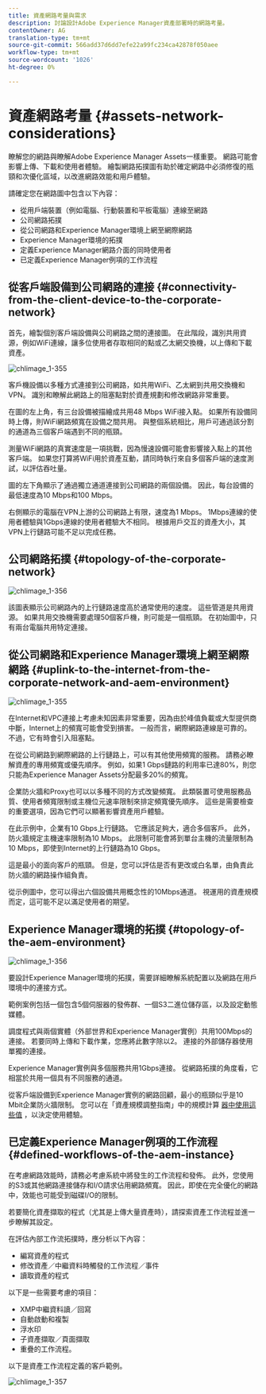 ```yaml
---
title: 資產網路考量與需求
description: 討論設計Adobe Experience Manager資產部署時的網路考量。
contentOwner: AG
translation-type: tm+mt
source-git-commit: 566add37d6dd7efe22a99fc234ca42878f050aee
workflow-type: tm+mt
source-wordcount: '1026'
ht-degree: 0%

---
```



# 資產網路考量 {#assets-network-considerations}

瞭解您的網路與瞭解Adobe Experience Manager Assets一樣重要。 網路可能會影響上傳、下載和使用者體驗。 繪製網路拓撲圖有助於確定網路中必須修復的瓶頸和次優化區域，以改進網路效能和用戶體驗。

請確定您在網路圖中包含以下內容：

* 從用戶端裝置（例如電腦、行動裝置和平板電腦）連線至網路
* 公司網路拓撲
* 從公司網路和Experience Manager環境上網至網際網路
* Experience Manager環境的拓撲
* 定義Experience Manager網路介面的同時使用者
* 已定義Experience Manager例項的工作流程

## 從客戶端設備到公司網路的連接 {#connectivity-from-the-client-device-to-the-corporate-network}

首先，繪製個別客戶端設備與公司網路之間的連接圖。 在此階段，識別共用資源，例如WiFi連線，讓多位使用者存取相同的點或乙太網交換機，以上傳和下載資產。

![chlimage_1-355](assets/chlimage_1-353.png)

客戶機設備以多種方式連接到公司網路，如共用WiFi、乙太網到共用交換機和VPN。 識別和瞭解此網路上的阻塞點對於資產規劃和修改網路非常重要。

在圖的左上角，有三台設備被描繪成共用48 Mbps WiFi接入點。 如果所有設備同時上傳，則WiFi網路頻寬在設備之間共用。 與整個系統相比，用戶可通過該分割的通道為三個客戶端遇到不同的瓶頸。

測量WiFi網路的真實速度是一項挑戰，因為慢速設備可能會影響接入點上的其他客戶端。 如果您打算將WiFi用於資產互動，請同時執行來自多個客戶端的速度測試，以評估吞吐量。

圖的左下角顯示了通過獨立通道連接到公司網路的兩個設備。 因此，每台設備的最低速度為10 Mbps和100 Mbps。

右側顯示的電腦在VPN上游的公司網路上有限，速度為1 Mbps。 1Mbps連線的使用者體驗與1Gbps連線的使用者體驗大不相同。 根據用戶交互的資產大小，其VPN上行鏈路可能不足以完成任務。

## 公司網路拓撲 {#topology-of-the-corporate-network}

![chlimage_1-356](assets/chlimage_1-354.png)

該圖表顯示公司網路內的上行鏈路速度高於通常使用的速度。 這些管道是共用資源。 如果共用交換機需要處理50個客戶機，則可能是一個瓶頸。 在初始圖中，只有兩台電腦共用特定連接。

## 從公司網路和Experience Manager環境上網至網際網路 {#uplink-to-the-internet-from-the-corporate-network-and-aem-environment}

![chlimage_1-355](assets/chlimage_1-355.png)

在Internet和VPC連接上考慮未知因素非常重要，因為由於峰值負載或大型提供商中斷，Internet上的頻寬可能會受到損害。 一般而言，網際網路連線是可靠的。 不過，它有時會引入阻塞點。

在從公司網路到網際網路的上行鏈路上，可以有其他使用頻寬的服務。 請務必瞭解資產的專用頻寬或優先順序。 例如，如果1 Gbps鏈路的利用率已達80%，則您只能為Experience Manager Assets分配最多20%的頻寬。

企業防火牆和Proxy也可以以多種不同的方式改變頻寬。 此類裝置可使用服務品質、使用者頻寬限制或主機位元速率限制來排定頻寬優先順序。 這些是需要檢查的重要選項，因為它們可以顯著影響資產用戶體驗。

在此示例中，企業有10 Gbps上行鏈路。 它應該足夠大，適合多個客戶。 此外，防火牆規定主機速率限制為10 Mbps。 此限制可能會將到單台主機的流量限制為10 Mbps，即使到Internet的上行鏈路為10 Gbps。

這是最小的面向客戶的瓶頸。 但是，您可以評估是否有更改或白名單，由負責此防火牆的網路操作組負責。

從示例圖中，您可以得出六個設備共用概念性的10Mbps通道。 視運用的資產規模而定，這可能不足以滿足使用者的期望。

## Experience Manager環境的拓撲 {#topology-of-the-aem-environment}

![chlimage_1-356](assets/chlimage_1-356.png)

要設計Experience Manager環境的拓撲，需要詳細瞭解系統配置以及網路在用戶環境中的連接方式。

範例案例包括一個包含5個伺服器的發佈群、一個S3二進位儲存區，以及設定動態媒體。

調度程式與兩個實體（外部世界和Experience Manager實例）共用100Mbps的連接。 若要同時上傳和下載作業，您應將此數字除以2。 連接的外部儲存器使用單獨的連接。

Experience Manager實例與多個服務共用1Gbps連接。 從網路拓撲的角度看，它相當於共用一個具有不同服務的通道。

從客戶端設備到Experience Manager實例的網路回顧，最小的瓶頸似乎是10 Mbit企業防火牆限制。 您可以在「資產規模調整指南」中的規模計算 [器中使用這些值](assets-sizing-guide.md) ，以決定使用體驗。

## 已定義Experience Manager例項的工作流程 {#defined-workflows-of-the-aem-instance}

在考慮網路效能時，請務必考慮系統中將發生的工作流程和發佈。 此外，您使用的S3或其他網路連接儲存和I/O請求佔用網路頻寬。 因此，即使在完全優化的網路中，效能也可能受到磁碟I/O的限制。

若要簡化資產擷取的程式（尤其是上傳大量資產時），請探索資產工作流程並進一步瞭解其設定。

在評估內部工作流拓撲時，應分析以下內容：

* 編寫資產的程式
* 修改資產／中繼資料時觸發的工作流程／事件
* 讀取資產的程式

以下是一些需要考慮的項目：

* XMP中繼資料讀／回寫
* 自動啟動和複製
* 浮水印
* 子資產擷取／頁面擷取
* 重疊的工作流程。

以下是資產工作流程定義的客戶範例。

![chlimage_1-357](assets/chlimage_1-357.png)
